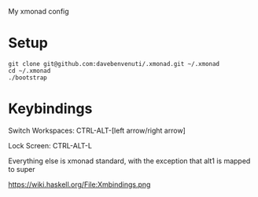 My xmonad config

Setup
=====

```
git clone git@github.com:davebenvenuti/.xmonad.git ~/.xmonad
cd ~/.xmonad
./bootstrap
```

Keybindings
===========

Switch Workspaces: CTRL-ALT-[left arrow/right arrow]

Lock Screen: CTRL-ALT-L

Everything else is xmonad standard, with the exception that alt1 is mapped to super

https://wiki.haskell.org/File:Xmbindings.png
